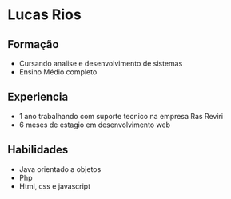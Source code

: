 # Lucas Rios

## Formação 
- Cursando analise e desenvolvimento de sistemas 
- Ensino Médio completo

## Experiencia
- 1 ano trabalhando com suporte tecnico na empresa Ras Reviri
- 6 meses de estagio em desenvolvimento web

## Habilidades
- Java orientado a objetos
- Php
- Html, css e javascript
